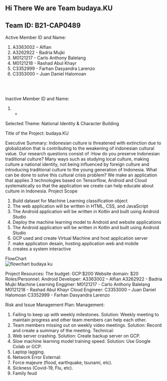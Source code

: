 ## Hi There We are Team budaya.KU
## Team ID: B21-CAP0489

Active Member ID and Name:
1. A3363002 – Alfian
2. A3262922 - Badria Mujki
3. M0121217 - Carlo Anthony Balelang
4. M0121218 - Rashad Abul Khayr
5. C3352999 - Farhan Dasyandra Larenzo
6. C3353000 – Juan Daniel Halomoan
<br />
<br />

Inactive Member ID and Name:
1. -
Selected Theme: National Identity & Character Building

Title of the Project: budaya.KU

Executive Summary:
Indonesian culture is threatened with extinction due to globalization that is contributing to the
weakening of indonesian cultural value. Our research questions consist of :How do you preserve
Indonesian traditional culture? Many ways such as studying local culture, making culture a national
identity, not being influenced by foreign culture and introducing traditional culture to the young
generation of Indonesia. What can be done to solve this cultural crisis problem? We make an
application that applies 3 technologies based on Tensorflow, Android and Cloud systematically so
that the application we create can help educate about culture in Indonesia.
Project Scope
1. Build dataset for Machine Learning classification object
2. The web application will be written in HTML, CSS, and JavaScript
3. The Android application will be written in Kotlin and built using Android Studio
4. Deploy the machine learning model to Android and website applications
5. The Android application will be written in Kotlin and built using Android Studio
6. GCP used and create Virtual Machine and host application server
7. make application desain, hosting application web and mobile
8. creates a system interactive

FlowChart
<br />
![flowchart budaya ku](https://user-images.githubusercontent.com/47490009/120312544-0fa93e00-c303-11eb-99f3-a8556ce69ea5.png)
<br />

Project Resources:
The budget: GCP:$200
Website domain: $20
Roles/Personnel:
Android Developer:
A3363002 – Alfian
A3262922 - Badria Mujki
Machine Learning Engginer:
M0121217 - Carlo Anthony Balelang
M0121218 - Rashad Abul Khayr
Cloud Engineer:
C3353000 – Juan Daniel Halomoan
C3352999 - Farhan Dasyandra Larenzo

Risk and Issue Management Plan:
Management:
1. Failing to keep up with weekly milestones. Solution: Weekly meeting to maintain progress and
other team members can help each other.
2. Team members missing out on weekly video meetings. Solution: Record and create a
summary of the meeting.
Technical:
1. Web server crashing. Solution: Create backup server on GCP.
2. Slow machine learning model training speed. Solution: Use Google Colab or GCP.
3. Laptop lagging.
4. Network Error
External:
1. Force majeure (flood, earthquake, tsunami, etc).
2. Sickness (Covid-19, Flu, etc).
3. Family feud

